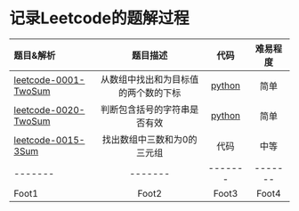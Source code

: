 # 记录Leetcode的题解过程

| 题目&解析 | 题目描述 | 代码 | 难易程度 |
|:---------|:-----------:|:-------:|:--------:|
| [leetcode-0001-TwoSum](https://github.com/rhp62/leetcode/blob/main/solutions/leetcode-0001-TwoSum.md) | 从数组中找出和为目标值的两个数的下标 | [python](https://github.com/rhp62/Leetcode/blob/master/code/python/leetcode-0001-TwoSum.py) | 简单 |
| [leetcode-0020-TwoSum](https://github.com/rhp62/leetcode/blob/main/solutions/leetcode-0020-ValidParentheses.md) | 判断包含括号的字符串是否有效 | [python](https://github.com/rhp62/Leetcode/blob/master/code/python/leetcode-0020-ValidParentheses.py) | 简单 |
| [leetcode-0015-3Sum](https://github.com/rhp62/leetcode/blob/main/solutions/leetcode-0015-3Sum.md) | 找出数组中三数和为0的三元组 | 代码 | 中等 |
|-------|-------|-------|-------|
| Foot1 | Foot2 | Foot3 | Foot4 |